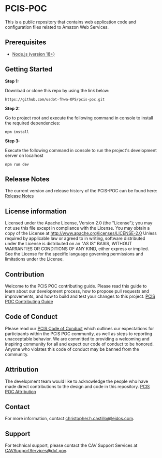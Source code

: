 # PCIS-POC
This is a public repository that contains web application code and configuration files related to Amazon Web Services.

## Prerequisites
* [Node.js (version 18+)](https://nodejs.org/en/download/package-manager)
  
## Getting Started

**Step 1:**

Download or clone this repo by using the link below:

```
https://github.com/usdot-fhwa-OPS/pcis-poc.git
```

**Step 2:**

Go to project root and execute the following command in console to install the required dependencies: 

```
npm install
```


**Step 3:**

Execute the following command in console to run the project's development server on localhost

```
npm run dev
```

## Release Notes
The current version and release history of the PCIS-POC can be found here: [Release Notes](<docs/Release_notes.md>)
 
## License information
Licensed under the Apache License, Version 2.0 (the "License"); you may not use this file except in compliance with the License. You may obtain a copy of the License at http://www.apache.org/licenses/LICENSE-2.0 Unless required by applicable law or agreed to in writing, software distributed under the License is distributed on an "AS IS" BASIS, WITHOUT WARRANTIES OR CONDITIONS OF ANY KIND, either express or implied. See the License for the specific language governing permissions and limitations under the License.
 
## Contribution
Welcome to the PCIS POC contributing guide. Please read this guide to learn about our development process, how to propose pull requests and improvements, and how to build and test your changes to this project. [PCIS POC Contributing Guide](docs/Contributing.md)
 
## Code of Conduct 
Please read our [PCIS Code of Conduct](docs/Code_of_Conduct.md) which outlines our expectations for participants within the PCIS POC community, as well as steps to reporting unacceptable behavior. We are committed to providing a welcoming and inspiring community for all and expect our code of conduct to be honored. Anyone who violates this code of conduct may be banned from the community.
 
## Attribution
The development team would like to acknowledge the people who have made direct contributions to the design and code in this repository. [PCIS POC Attribution](ATTRIBUTION.txt)
 
## Contact
For more information, contact christopher.h.castillo@leidos.com.
 
## Support
For technical support, please contact the CAV Support Services at CAVSupportServices@dot.gov.